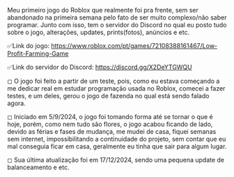  Meu primeiro jogo do Roblox que realmente foi pra frente, sem ser abandonado na primeira semana pelo fato de ser muito complexo/não saber programar.
Junto com isso, tem o servidor do Discord no qual eu posto tudo sobre o jogo, alterações, updates, prints(fotos), anúncios e etc.

✅Link do jogo: https://www.roblox.com/pt/games/72108388161467/Low-Profit-Farming-Game

✅Link do servidor do Discord: https://discord.gg/X2DeYTGWQU

◻ O jogo foi feito a partir de um teste, pois, como eu estava começando a me dedicar real em estudar programação usada no Roblox, comecei a fazer testes, e um deles, gerou o jogo de fazenda no qual está sendo falado agora.

◻ Iniciado em 5/9/2024, o jogo foi tomando forma até se tornar o que é hoje, porém, como nem tudo são flores, o jogo acabou ficando de lado, devido as férias e fases de mudança, me mudei de casa, fiquei semanas sem internet, impossibilitando a continuidade do projeto, sem contar que eu mal conseguia ficar em casa, geralmente eu tinha que sair para algum lugar.

◻ Sua última atualização foi em 17/12/2024, sendo uma pequena update de balanceamento e etc.
